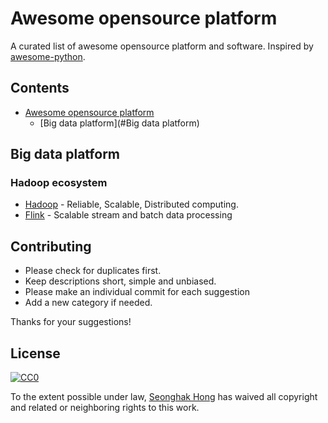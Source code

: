# Awesome opensource platform

A curated list of awesome opensource platform and software. Inspired by [awesome-python](https://github.com/vinta/awesome-python).

## Contents

- [Awesome opensource platform](#awesome-opensource-platform)
  - [Big data platform](#Big data platform)

## Big data platform

### Hadoop ecosystem

- [Hadoop](http://hadoop.apache.org/) - Reliable, Scalable, Distributed computing.
- [Flink](http://flink.apache.org/) - Scalable stream and batch data processing

## Contributing

- Please check for duplicates first.
- Keep descriptions short, simple and unbiased.
- Please make an individual commit for each suggestion
- Add a new category if needed.

Thanks for your suggestions!

## License

[![CC0](https://licensebuttons.net/p/zero/1.0/88x31.png)](https://creativecommons.org/publicdomain/zero/1.0/)

To the extent possible under law, [Seonghak Hong](http://aidenhong.com/) has waived all copyright and related or neighboring rights to this work.
